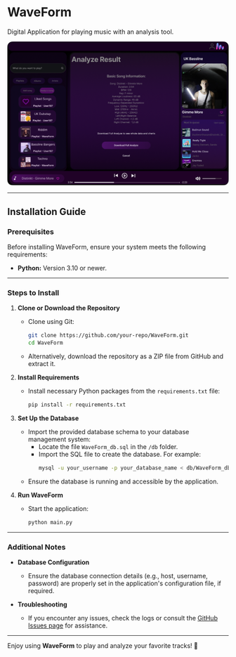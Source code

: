 # WaveForm

Digital Application for playing music with an analysis tool.

![Analyze Result](app/gui/assets/mockups/Analyze_track_page4.png)

---

## Installation Guide

### Prerequisites

Before installing WaveForm, ensure your system meets the following requirements:

- **Python:** Version 3.10 or newer.

---

### Steps to Install

1. **Clone or Download the Repository**
   - Clone using Git:
     ```bash
     git clone https://github.com/your-repo/WaveForm.git
     cd WaveForm
     ```
   - Alternatively, download the repository as a ZIP file from GitHub and extract it.

2. **Install Requirements**
   - Install necessary Python packages from the `requirements.txt` file:
     ```bash
     pip install -r requirements.txt
     ```

3. **Set Up the Database**
   - Import the provided database schema to your database management system:
     - Locate the file `WaveForm_db.sql` in the `/db` folder.
     - Import the SQL file to create the database. For example:
       ```bash
       mysql -u your_username -p your_database_name < db/WaveForm_db.sql
       ```
   - Ensure the database is running and accessible by the application.

4. **Run WaveForm**
   - Start the application:
     ```bash
     python main.py
     ```

---

### Additional Notes

- **Database Configuration**
  - Ensure the database connection details (e.g., host, username, password) are properly set in the application's configuration file, if required.

- **Troubleshooting**
  - If you encounter any issues, check the logs or consult the [GitHub Issues page](#) for assistance.

---

Enjoy using **WaveForm** to play and analyze your favorite tracks! 🎵
